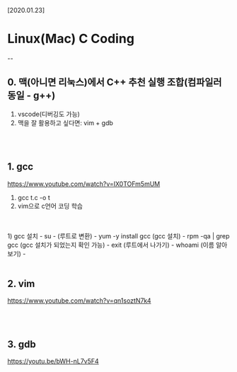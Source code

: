 [2020.01.23]

# Linux(Mac) C Coding

--

## 0. 맥(아니면 리눅스)에서 C++ 추천 실행 조합(컴파일러 동일 - g++)
1) vscode(디버깅도 가능)
2) 맥을 잘 활용하고 싶다면: vim + gdb 

<br>
<br>

## 1. gcc
https://www.youtube.com/watch?v=IX0TOFm5mUM
1) gcc t.c -o t
2) vim으로 c언어 코딩 학습
<br>
<br>
1) gcc 설치
 - su - (루트로 변환)
 - yum -y install gcc (gcc 설치)
 - rpm -qa | grep gcc (gcc 설치가 되었는지 확인 가능)
 - exit (루트에서 나가기)
 - whoami (이름 알아보기)
 - 
 
<br> 
<br>

## 2. vim
https://www.youtube.com/watch?v=qn1soztN7k4


<br>
<br>

## 3. gdb
https://youtu.be/bWH-nL7v5F4